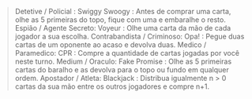 > Detetive / Policial : Swiggy Swoogy : Antes de comprar uma carta, olhe as 5 primeiras do topo, fique com uma e embaralhe o resto.
> Espião / Agente Secreto: Voyeur : Olhe uma carta da mão de cada jogador a sua escolha.
> Contrabandista / Criminoso: Opa! : Pegue duas cartas de um oponente ao acaso e devolva duas.
> Medico / Paramedico: CPR : Compre a quantidade de cartas jogadas por você neste turno.
> Medium / Oraculo: Fake Promise : Olhe as 5 primeiras cartas do baralho e as devolva para o topo ou fundo em qualquer ordem.
> Apostador / Atleta: Blackjack : Distribua igualmente n > 0 cartas da sua mão entre os outros jogadores e compre n+1.
